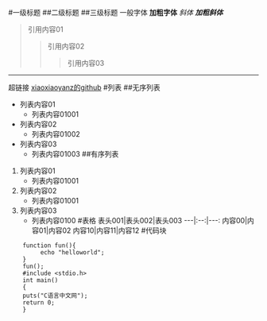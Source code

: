 #一级标题
##二级标题
##三级标题
一般字体
**加粗字体**
*斜体*
***加粗斜体***
>引用内容01
>>引用内容02
>>>引用内容03
>>>
***
超链接
[xiaoxiaoyanz的github](https://github.com/xiaoxiaoyanz/vscode)
#列表
##无序列表
- 列表内容01
   - 列表内容01001
- 列表内容02
   - 列表内容01002
- 列表内容03
   - 列表内容01003
##有序列表
1. 列表内容01
   - 列表内容01001
2. 列表内容02
   - 列表内容01001
3. 列表内容03
   - 列表内容0100
#表格
表头001|表头002|表头003
---|:--:|---:
内容00|内容01|内容02
内容10|内容11|内容12
#代码块
```
    function fun(){
         echo "helloworld";
    }
    fun();
    #include <stdio.h>
    int main()
    {
    puts("C语言中文网");
    return 0;
    }
```


